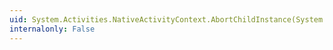 ```yaml
---
uid: System.Activities.NativeActivityContext.AbortChildInstance(System.Activities.ActivityInstance,System.Exception)
internalonly: False
---
```

